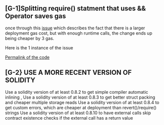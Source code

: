 
## [G-1]Splitting require() statment that uses && Operator  saves gas

once through this [issue](https://github.com/code-423n4/2022-01-xdefi-findings/issues/128) which describes the fact that there is a larger deployment gas cost, but with enough runtime calls, the change ends up being cheaper by 3 gas.

Here is the 1 instance of the issue

[Permalink of the code](https://github.com/code-423n4/2022-10-zksync/blob/4db6c596931a291b17a4e0e2929adf810a4a0eed/ethereum/contracts/common/AllowList.sol#L96-L101) 


## [G-2} USE A MORE RECENT VERSION OF SOLIDITY
 
Use a solidity version of at least 0.8.2 to get simple compiler automatic inlining , Use a solidity version of at least 0.8.3 to get better struct packing and cheaper multiple storage reads Use a solidity version of at least 0.8.4 to get custom errors, which are cheaper at deployment than revert()/require() strings Use a solidity version of at least 0.8.10 to have external calls skip contract existence checks if the external call has a return value

